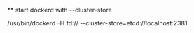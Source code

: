 ** start dockerd with --cluster-store

/usr/bin/dockerd -H fd:// --cluster-store=etcd://localhost:2381

